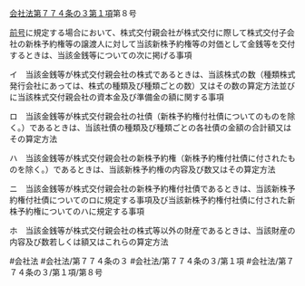 [会社法第７７４条の３第１項](会社法＿＿＿＿第７７４条の３第１項)第８号

[前号](会社法＿＿＿＿第７７４条の３第１項第７号)に規定する場合において、株式交付親会社が株式交付に際して株式交付子会社の新株予約権等の譲渡人に対して当該新株予約権等の対価として金銭等を交付するときは、当該金銭等についての次に掲げる事項

イ　当該金銭等が株式交付親会社の株式であるときは、当該株式の数（種類株式発行会社にあっては、株式の種類及び種類ごとの数）又はその数の算定方法並びに当該株式交付親会社の資本金及び準備金の額に関する事項

ロ　当該金銭等が株式交付親会社の社債（新株予約権付社債についてのものを除く。）であるときは、当該社債の種類及び種類ごとの各社債の金額の合計額又はその算定方法

ハ　当該金銭等が株式交付親会社の新株予約権（新株予約権付社債に付されたものを除く。）であるときは、当該新株予約権の内容及び数又はその算定方法

ニ　当該金銭等が株式交付親会社の新株予約権付社債であるときは、当該新株予約権付社債についてのロに規定する事項及び当該新株予約権付社債に付された新株予約権についてのハに規定する事項

ホ　当該金銭等が株式交付親会社の株式等以外の財産であるときは、当該財産の内容及び数若しくは額又はこれらの算定方法


#会社法
#会社法/第７７４条の３
#会社法/第７７４条の３/第１項
#会社法/第７７４条の３/第１項/第８号
